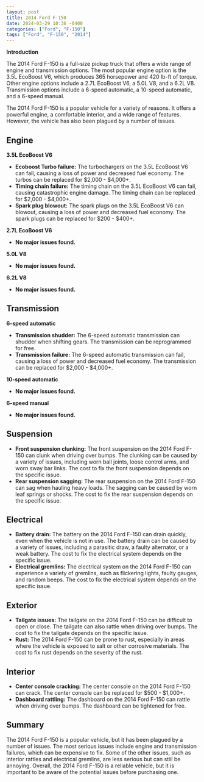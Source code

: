 ```yaml
---
layout: post
title: 2014 Ford F-150
date: 2024-03-29 10:36 -0400
categories: ["Ford", "F-150"]
tags: ["Ford", "F-150", "2014"]
---
```

**Introduction**

The 2014 Ford F-150 is a full-size pickup truck that offers a wide range of engine and transmission options. The most popular engine option is the 3.5L EcoBoost V6, which produces 365 horsepower and 420 lb-ft of torque. Other engine options include a 2.7L EcoBoost V6, a 5.0L V8, and a 6.2L V8. Transmission options include a 6-speed automatic, a 10-speed automatic, and a 6-speed manual.

The 2014 Ford F-150 is a popular vehicle for a variety of reasons. It offers a powerful engine, a comfortable interior, and a wide range of features. However, the vehicle has also been plagued by a number of issues.

## Engine

**3.5L EcoBoost V6**

* **Ecoboost Turbo failure:** The turbochargers on the 3.5L EcoBoost V6 can fail, causing a loss of power and decreased fuel economy. The turbos can be replaced for $2,000 - $4,000+.
* **Timing chain failure:** The timing chain on the 3.5L EcoBoost V6 can fail, causing catastrophic engine damage. The timing chain can be replaced for $2,000 - $4,000+.
* **Spark plug blowout:** The spark plugs on the 3.5L EcoBoost V6 can blowout, causing a loss of power and decreased fuel economy. The spark plugs can be replaced for $200 - $400+.

**2.7L EcoBoost V6**

* **No major issues found.**

**5.0L V8**

* **No major issues found.**

**6.2L V8**

* **No major issues found.**

## Transmission

**6-speed automatic**

* **Transmission shudder:** The 6-speed automatic transmission can shudder when shifting gears. The transmission can be reprogrammed for free.
* **Transmission failure:** The 6-speed automatic transmission can fail, causing a loss of power and decreased fuel economy. The transmission can be replaced for $2,000 - $4,000+.

**10-speed automatic**

* **No major issues found.**

**6-speed manual**

* **No major issues found.**

## Suspension

* **Front suspension clunking:** The front suspension on the 2014 Ford F-150 can clunk when driving over bumps. The clunking can be caused by a variety of issues, including worn ball joints, loose control arms, and worn sway bar links. The cost to fix the front suspension depends on the specific issue.
* **Rear suspension sagging:** The rear suspension on the 2014 Ford F-150 can sag when hauling heavy loads. The sagging can be caused by worn leaf springs or shocks. The cost to fix the rear suspension depends on the specific issue.

## Electrical

* **Battery drain:** The battery on the 2014 Ford F-150 can drain quickly, even when the vehicle is not in use. The battery drain can be caused by a variety of issues, including a parasitic draw, a faulty alternator, or a weak battery. The cost to fix the electrical system depends on the specific issue.
* **Electrical gremlins:** The electrical system on the 2014 Ford F-150 can experience a variety of gremlins, such as flickering lights, faulty gauges, and random beeps. The cost to fix the electrical system depends on the specific issue.

## Exterior

* **Tailgate issues:** The tailgate on the 2014 Ford F-150 can be difficult to open or close. The tailgate can also rattle when driving over bumps. The cost to fix the tailgate depends on the specific issue.
* **Rust:** The 2014 Ford F-150 can be prone to rust, especially in areas where the vehicle is exposed to salt or other corrosive materials. The cost to fix rust depends on the severity of the rust.

## Interior

* **Center console cracking:** The center console on the 2014 Ford F-150 can crack. The center console can be replaced for $500 - $1,000+.
* **Dashboard rattling:** The dashboard on the 2014 Ford F-150 can rattle when driving over bumps. The dashboard can be tightened for free.

## Summary

The 2014 Ford F-150 is a popular vehicle, but it has been plagued by a number of issues. The most serious issues include engine and transmission failures, which can be expensive to fix. Some of the other issues, such as interior rattles and electrical gremlins, are less serious but can still be annoying. Overall, the 2014 Ford F-150 is a reliable vehicle, but it is important to be aware of the potential issues before purchasing one.

